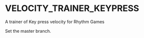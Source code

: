 # VELOCITY_TRAINER_KEYPRESS
A trainer of Key press velocity for Rhythm Games


Set the master branch. 
